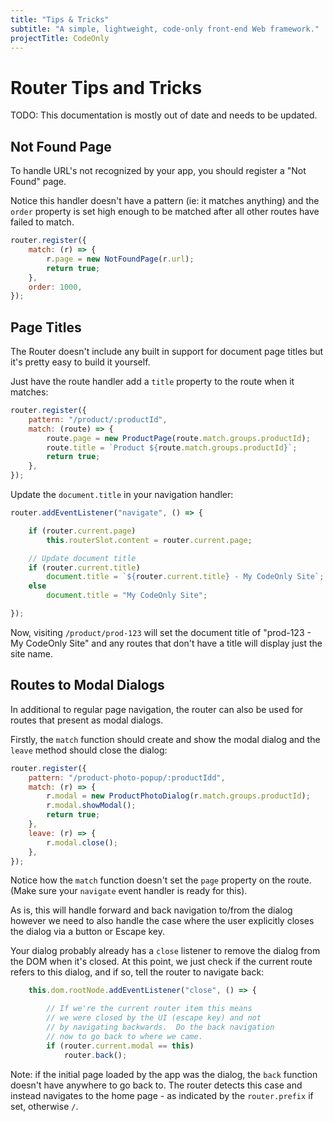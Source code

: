```yaml
---
title: "Tips & Tricks"
subtitle: "A simple, lightweight, code-only front-end Web framework."
projectTitle: CodeOnly
---
```

# Router Tips and Tricks

<div class="tip">

TODO: This documentation is mostly out of date and needs to be updated.

</div>


## Not Found Page

To handle URL's not recognized by your app, you should register
a "Not Found" page.

Notice this handler doesn't have a pattern (ie: it matches
anything) and the `order` property is set high enough to be matched
after all other routes have failed to match.

```js
router.register({
    match: (r) => {
        r.page = new NotFoundPage(r.url);
        return true;
    },
    order: 1000,
});
```


## Page Titles

The Router doesn't include any built in support for document page titles
but it's pretty easy to build it yourself.

Just have the route handler add a `title` property to the route when it
matches:

```js
router.register({
    pattern: "/product/:productId",
    match: (route) => {
        route.page = new ProductPage(route.match.groups.productId);
        route.title = `Product ${route.match.groups.productId}`;
        return true;
    },
});
```

Update the `document.title` in your navigation handler:

```js
router.addEventListener("navigate", () => {

    if (router.current.page)
        this.routerSlot.content = router.current.page;

    // Update document title
    if (router.current.title)
        document.title = `${router.current.title} - My CodeOnly Site`;
    else
        document.title = "My CodeOnly Site";

});
```

Now, visiting `/product/prod-123` will set the document title
of "prod-123 - My CodeOnly Site" and any routes that don't have a 
title will display just the site name.



## Routes to Modal Dialogs

In additional to regular page navigation, the router can also be used
for routes that present as modal dialogs.

Firstly, the `match` function should create and show the modal dialog and 
the `leave` method should close the dialog:

```js
router.register({
    pattern: "/product-photo-popup/:productIdd",
    match: (r) => {
        r.modal = new ProductPhotoDialog(r.match.groups.productId);
        r.modal.showModal();
        return true;
    },
    leave: (r) => {
        r.modal.close();
    },
});
```

Notice how the `match` function doesn't set the `page` property on the
route. (Make sure your `navigate` event handler is ready for this).

As is, this will handle forward and back navigation to/from the dialog
however we need to also handle the case where the user explicitly closes
the dialog via a button or Escape key.

Your dialog probably already has a `close` listener to remove the 
dialog from the DOM when it's closed. At this point, we just check
if the current route refers to this dialog, and if so, tell the 
router to navigate back:

```js
    this.dom.rootNode.addEventListener("close", () => {

        // If we're the current router item this means
        // we were closed by the UI (escape key) and not
        // by navigating backwards.  Do the back navigation
        // now to go back to where we came.
        if (router.current.modal == this)
            router.back();
```

Note: if the initial page loaded by the app was the dialog, the `back`
function doesn't have anywhere to go back to.  The router detects this
case and instead navigates to the home page - as indicated by the 
`router.prefix` if set, otherwise `/`.

